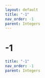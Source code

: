 ```yaml
---
layout: default
title: "-1"
nav_order: -1
parent: Integers
---
```


# -1

```yaml
title: "-1"
nav_order: -1
parent: Integers
```
